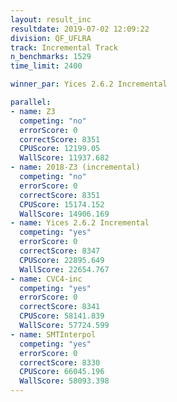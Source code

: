 ```yaml
---
layout: result_inc
resultdate: 2019-07-02 12:09:22
division: QF_UFLRA
track: Incremental Track
n_benchmarks: 1529
time_limit: 2400

winner_par: Yices 2.6.2 Incremental

parallel:
- name: Z3
  competing: "no"
  errorScore: 0
  correctScore: 8351
  CPUScore: 12199.05
  WallScore: 11937.682
- name: 2018-Z3 (incremental)
  competing: "no"
  errorScore: 0
  correctScore: 8351
  CPUScore: 15174.152
  WallScore: 14906.169
- name: Yices 2.6.2 Incremental
  competing: "yes"
  errorScore: 0
  correctScore: 8347
  CPUScore: 22895.649
  WallScore: 22654.767
- name: CVC4-inc
  competing: "yes"
  errorScore: 0
  correctScore: 8341
  CPUScore: 58141.839
  WallScore: 57724.599
- name: SMTInterpol
  competing: "yes"
  errorScore: 0
  correctScore: 8330
  CPUScore: 66045.196
  WallScore: 58093.398
---
```

